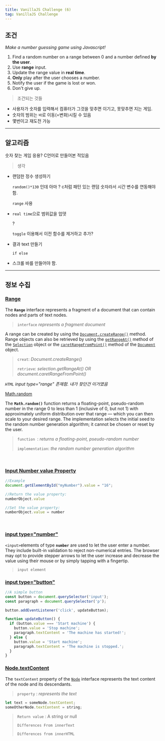```yaml
---
title: VanillaJS Challenge (6)
tag: VanillaJS Challenge
---
```




## 조건

_Make a number guessing game using Javascript!_

1. Find a random number on a range between 0 and a number defined **by the user**.
2. Use **range** input.
3. Update the range value in **real time**.
4. **Only** play after the user chooses a number.
5. Notify the user if the game is lost or won.
6. Don't give up.

   

> 조건되는 것들

+ 사용자가 숫자를 입력해서 컴퓨터가 그것을 맞추면 이기고, 못맞추면 지는 게임.
+ 숫자의 범위는 `바`로 이동(=변화)시킬 수 있음
+ 몇번이고 재도전 가능



---

## 알고리즘

숫자 찾는 게임 응용? C언어로 만들어본 적있음

> 생각

+ 랜덤한 정수 생성하기

  `random()*130` 인데 아마 ? c처럼 패턴 있는 랜덤 숫자라서 시간 변수를 연동해야함.

  `range` 사용

+ `real time`으로 범위값을 업뎃

  ?

  `toggle` 이용해서 이전 함수를 제거하고 추가? 

+ 결과 text 만들기

  `if else`

+ 스크롤 바를 만들어야 함.



---

## 정보 수집

### [Range](https://developer.mozilla.org/ko/docs/Web/API/Range)

The **`Range`** interface represents a fragment of a document that can contain nodes and parts of text nodes.

> `interface` _represents a fragment document_  

A range can be created by using the [`Document.createRange()`](https://developer.mozilla.org/en-US/docs/Web/API/Document/createRange) method. Range objects can also be retrieved by using the [`getRangeAt()`](https://developer.mozilla.org/en-US/docs/Web/API/Selection/getRangeAt) method of the [`Selection`](https://developer.mozilla.org/en-US/docs/Web/API/Selection) object or the [`caretRangeFromPoint()`](https://developer.mozilla.org/en-US/docs/Web/API/Document/caretRangeFromPoint) method of the [`Document`](https://developer.mozilla.org/en-US/docs/Web/API/Document) object.

> `creat`: _Document.createRange()_
>
> `retrieve`: _selection.getRangeAt()  OR  document.caretRangeFromPoint()_

_`HTML` input type="range" 존재함. 내가 찾던건 이거였음_

   

[Math.random](https://developer.mozilla.org/en-US/docs/Web/JavaScript/Reference/Global_Objects/Math/random)

The **`Math.random()`** function returns a floating-point, pseudo-random number in the range 0 to less than 1 (inclusive of 0, but not 1) with approximately uniform distribution over that range — which you can then scale to your desired range. The implementation selects the initial seed to the random number generation algorithm; it cannot be chosen or reset by the user.

> `function `: _returns a floating-point, pseudo-random number_
>
> `implementation`:  _the random number generation algorithm_

​    

### [Input Number value Property](https://www.w3schools.com/jsref/prop_number_value.asp)

```js
//Example
document.getElementById("myNumber").value = "16";

//Return the value property:
numberObject.value

//Set the value property:
numberObject.value = number
```

​    

### [input type="number"](https://developer.mozilla.org/en-US/docs/Web/HTML/Element/input/number)

`<input>`elements of type **`number`** are used to let the user enter a number. They include built-in validation to reject non-numerical entries. The browser may opt to provide stepper arrows to let the user increase and decrease the value using their mouse or by simply tapping with a fingertip.

> `input element`

### [input type="button"](https://developer.mozilla.org/en-US/docs/Web/HTML/Element/input/button)

```js
//A simple button
const button = document.querySelector('input');
const paragraph = document.querySelector('p');

button.addEventListener('click', updateButton);

function updateButton() {
  if (button.value === 'Start machine') {
    button.value = 'Stop machine';
    paragraph.textContent = 'The machine has started!';
  } else {
    button.value = 'Start machine';
    paragraph.textContent = 'The machine is stopped.';
  }
}
```



### [Node.textContent](https://developer.mozilla.org/en-US/docs/Web/API/Node/textContent)

The `textContent` property of the [`Node`](https://developer.mozilla.org/en-US/docs/Web/API/Node) interface represents the text content of the node and its descendants.

> `property` :   _represents the text_

```js
let text = someNode.textContent;
someOtherNode.textContent = string;
```

> `Return value` : A string or null
>
> `Differences From innerText`
>
> `Differences from innerHTML`





